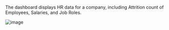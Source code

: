 The dashboard displays HR data for a company, including Attrition count of Employees, Salaries, and Job Roles.

![image](https://github.com/user-attachments/assets/21016cbc-f8c6-467b-becb-00bf392902ac)


